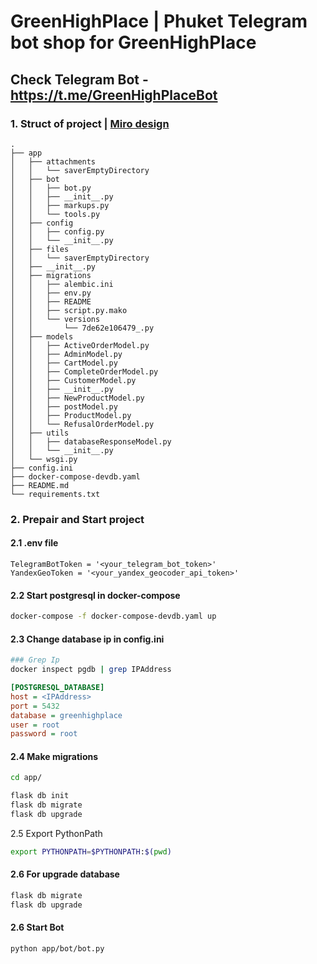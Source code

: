 # GreenHighPlace | Phuket Telegram bot shop for GreenHighPlace

## Check Telegram Bot - https://t.me/GreenHighPlaceBot

### 1. Struct of project | [Miro design](https://miro.com/welcomeonboard/MHZNUUZ4T0pGUGJLbm5RZ2xVZE5MSGw3T0NGZThYUExRcUdIcnlBeUh0N2lVaXdxM3pvZGhEWlZOZHVwRHRiZXwzMDc0NDU3MzU0NzgyMTA3MTY5fDI=?share_link_id=2729402969)
```
.
├── app
│   ├── attachments
│   │   └── saverEmptyDirectory
│   ├── bot
│   │   ├── bot.py
│   │   ├── __init__.py
│   │   ├── markups.py
│   │   └── tools.py
│   ├── config
│   │   ├── config.py
│   │   └── __init__.py
│   ├── files
│   │   └── saverEmptyDirectory
│   ├── __init__.py
│   ├── migrations
│   │   ├── alembic.ini
│   │   ├── env.py
│   │   ├── README
│   │   ├── script.py.mako
│   │   └── versions
│   │       └── 7de62e106479_.py
│   ├── models
│   │   ├── ActiveOrderModel.py
│   │   ├── AdminModel.py
│   │   ├── CartModel.py
│   │   ├── CompleteOrderModel.py
│   │   ├── CustomerModel.py
│   │   ├── __init__.py
│   │   ├── NewProductModel.py
│   │   ├── postModel.py
│   │   ├── ProductModel.py
│   │   └── RefusalOrderModel.py
│   ├── utils
│   │   ├── databaseResponseModel.py
│   │   └── __init__.py
│   └── wsgi.py
├── config.ini
├── docker-compose-devdb.yaml
├── README.md
└── requirements.txt
```

### 2. Prepair and Start project
#### 2.1 .env file
```
TelegramBotToken = '<your_telegram_bot_token>'
YandexGeoToken = '<your_yandex_geocoder_api_token>'
```
#### 2.2 Start postgresql in docker-compose 
```.sh
docker-compose -f docker-compose-devdb.yaml up
```

#### 2.3 Change database ip in config.ini
```.sh
### Grep Ip
docker inspect pgdb | grep IPAddress
```

```.ini
[POSTGRESQL_DATABASE]
host = <IPAddress>
port = 5432
database = greenhighplace
user = root
password = root
```

#### 2.4 Make migrations
```.sh
cd app/

flask db init
flask db migrate 
flask db upgrade 
```

2.5 Export PythonPath
```.sh
export PYTHONPATH=$PYTHONPATH:$(pwd)
```

#### 2.6 For upgrade database
```.sh
flask db migrate 
flask db upgrade 
```

#### 2.6 Start Bot
```.sh
python app/bot/bot.py
```
